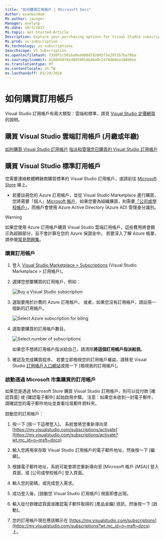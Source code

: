 ```yaml
---
title: "如何購買訂用帳戶 | Microsoft Docs"
Author: evanwindom
Ms.author: jaunger
Manager: evelynp
Ms.date: 10/3/2017
Ms.topic: Get-Started-Article
Description: Explore your purchasing options for Visual Studio subscriptions
Ms.prod: vs-subscription
Ms.technology: vs-subscriptions
Searchscope: VS Subscription
ms.openlocfilehash: 73d0f1c5016a9ea908d7d280575e297357ba78ba
ms.sourcegitcommit: b18844078a30d59014b48a9c247848dea188b0ee
ms.translationtype: HT
ms.contentlocale: zh-TW
ms.lasthandoff: 01/29/2018
---
```

# <a name="how-to-buy-a-subscription"></a>如何購買訂用帳戶
Visual Studio 訂用帳戶有兩大類型：雲端和標準，請見 [Visual Studio 定價網頁](https://www.visualstudio.com/vs/pricing/)的說明。

## <a name="buy-visual-studio-cloud-subscriptions-either-monthly-or-annual"></a>購買 Visual Studio 雲端訂用帳戶 (月繳或年繳) 

[如何購買 Visual Studio 訂用帳戶](/vsts/billing/vs-subscriptions/buy-vs-subscriptions)
[指派和管理您已購買的 Visual Studio 訂用帳戶](/vsts/billing/vs-subscriptions/manage-vs-subscriptions)

## <a name="buy-visual-studio-standard-subscriptions"></a>購買 Visual Studio 標準訂用帳戶
您需要連絡軟體轉銷商購買標準的 Visual Studio 訂用帳戶，或請前往 [Microsoft Store](https://www.microsoft.com/store) 線上。

*   若要註冊您的 Azure 訂用帳戶，並從 Visual Studio Marketplace 進行購買，您將需要「個人」[Microsoft 帳戶](https://www.microsoft.com/account)，如果您要為組織購買，則需要[「公司或學校帳戶」](/azure/active-directory/sign-up-organization)，而帳戶會使用 Azure Active Directory (Azure AD) 管理身分識別。

> [!WARNING]
> 如果您使用 Azure 訂用帳戶購買 Visual Studio 雲端訂用帳戶，這些費用將會顯示為超額部分，且不會計算在您的 Azure 保證金中。 若要深入了解 Azure 帳單，請參閱[常見問題集](/vsts/billing/faq-azure-billing)。  

### <a name="buy-subscriptions"></a>購買訂用帳戶


1.  登入 [Visual Studio Marketplace > Subscriptions](https://marketplace.visualstudio.com/subscriptions) (Visual Studio Marketplace > 訂用帳戶)。

2.  選擇您想要購買的訂用帳戶，例如：

    <img alt="Buy a Visual Studio subscription" src="_img/buy-vs-subscriptions/buy-vs-sub-start.png" style="border: 1px solid #CCCCCC" />

3.  選取要用於計費的 Azure 訂用帳戶。
或者，如果您沒有訂用帳戶，請註冊一個新的訂用帳戶。

    <img alt="Select Azure subscription for biling" src="_img/buy-vs-subscriptions/buy-vs-sub-Azure-sub.png" style="border: 1px solid #CCCCCC" />

4.  選取要購買的訂用帳戶數目。

    <img alt="Select number of subscriptions" src="_img/buy-vs-subscriptions/buy-vs-sub-users.png" style="border: 1px solid #CCCCCC" />

    如果您不想將訂用帳戶指派給自己，請清除**將這個訂用帳戶指派給我**。

5.  確認及完成購買程序。 若要立即檢視您的訂用帳戶權益，請移至 Visual Studio [訂用帳戶入口網站](https://my.visualstudio.com?wt.mc_id=o~msft~docs)或按一下 [檢視我的訂用帳戶]。


### <a name="activating-subscriptions-purchased-through-the-microsoft-store"></a>啟動透過 Microsoft 市集購買的訂用帳戶

如果您是透過 Microsoft Store 購買 Visual Studio 訂用帳戶，則可以從付款 [確認頁面] 或 [確認電子郵件] 起始啟用步驟。 注意：如果您未收到一封電子郵件，請確認您的電子郵件地址並查看垃圾郵件資料夾。

啟動您的訂用帳戶： 

1. 按一下 [按一下這裡登入]。 系統會將您重新導向至 [https://my.visualstudio.com/subscriptions/activate](https://my.visualstudio.com/subscriptions/activate?wt.mc_id=o~msft~docs)

2. 輸入您將用來存取 Visual Studio 訂用帳戶的電子郵件地址，然後按一下 [繼續]。

3. 根據電子郵件地址，系統可能會將您重新導向至 [Microsoft 帳戶 (MSA)] 登入頁面，或 [公司或學校帳戶] 登入頁面。 

4. 輸入您的密碼，或完成登入需求。
5. 成功登入後，[啟動您 Visual Studio 訂用帳戶] 視窗即會出現。
6. 輸入從付款確認頁面或確認電子郵件取得的 [產品金鑰] 資訊，然後按一下 [啟動]。

7. 您的訂用帳戶現在應該顯示在 [https://my.visualstudio.com/subscriptions](https://my.visualstudio.com/subscriptions?wt.mc_id=o~msft~docs) 上。
